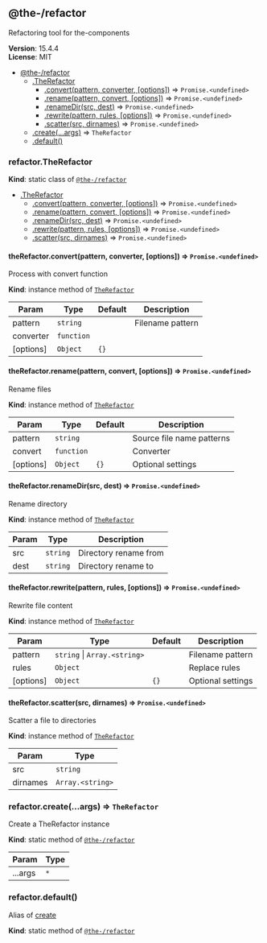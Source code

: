 <!--- Code generated by @the-/script-doc. DO NOT EDIT. -->

<a name="module_@the-/refactor"></a>

## @the-/refactor
Refactoring tool for the-components

**Version**: 15.4.4  
**License**: MIT  

* [@the-/refactor](#module_@the-/refactor)
    * [.TheRefactor](#module_@the-/refactor.TheRefactor)
        * [.convert(pattern, converter, [options])](#module_@the-/refactor.TheRefactor+convert) ⇒ <code>Promise.&lt;undefined&gt;</code>
        * [.rename(pattern, convert, [options])](#module_@the-/refactor.TheRefactor+rename) ⇒ <code>Promise.&lt;undefined&gt;</code>
        * [.renameDir(src, dest)](#module_@the-/refactor.TheRefactor+renameDir) ⇒ <code>Promise.&lt;undefined&gt;</code>
        * [.rewrite(pattern, rules, [options])](#module_@the-/refactor.TheRefactor+rewrite) ⇒ <code>Promise.&lt;undefined&gt;</code>
        * [.scatter(src, dirnames)](#module_@the-/refactor.TheRefactor+scatter) ⇒ <code>Promise.&lt;undefined&gt;</code>
    * [.create(...args)](#module_@the-/refactor.create) ⇒ <code>TheRefactor</code>
    * [.default()](#module_@the-/refactor.default)

<a name="module_@the-/refactor.TheRefactor"></a>

### refactor.TheRefactor
**Kind**: static class of [<code>@the-/refactor</code>](#module_@the-/refactor)  

* [.TheRefactor](#module_@the-/refactor.TheRefactor)
    * [.convert(pattern, converter, [options])](#module_@the-/refactor.TheRefactor+convert) ⇒ <code>Promise.&lt;undefined&gt;</code>
    * [.rename(pattern, convert, [options])](#module_@the-/refactor.TheRefactor+rename) ⇒ <code>Promise.&lt;undefined&gt;</code>
    * [.renameDir(src, dest)](#module_@the-/refactor.TheRefactor+renameDir) ⇒ <code>Promise.&lt;undefined&gt;</code>
    * [.rewrite(pattern, rules, [options])](#module_@the-/refactor.TheRefactor+rewrite) ⇒ <code>Promise.&lt;undefined&gt;</code>
    * [.scatter(src, dirnames)](#module_@the-/refactor.TheRefactor+scatter) ⇒ <code>Promise.&lt;undefined&gt;</code>

<a name="module_@the-/refactor.TheRefactor+convert"></a>

#### theRefactor.convert(pattern, converter, [options]) ⇒ <code>Promise.&lt;undefined&gt;</code>
Process with convert function

**Kind**: instance method of [<code>TheRefactor</code>](#module_@the-/refactor.TheRefactor)  

| Param | Type | Default | Description |
| --- | --- | --- | --- |
| pattern | <code>string</code> |  | Filename pattern |
| converter | <code>function</code> |  |  |
| [options] | <code>Object</code> | <code>{}</code> |  |

<a name="module_@the-/refactor.TheRefactor+rename"></a>

#### theRefactor.rename(pattern, convert, [options]) ⇒ <code>Promise.&lt;undefined&gt;</code>
Rename files

**Kind**: instance method of [<code>TheRefactor</code>](#module_@the-/refactor.TheRefactor)  

| Param | Type | Default | Description |
| --- | --- | --- | --- |
| pattern | <code>string</code> |  | Source file name patterns |
| convert | <code>function</code> |  | Converter |
| [options] | <code>Object</code> | <code>{}</code> | Optional settings |

<a name="module_@the-/refactor.TheRefactor+renameDir"></a>

#### theRefactor.renameDir(src, dest) ⇒ <code>Promise.&lt;undefined&gt;</code>
Rename directory

**Kind**: instance method of [<code>TheRefactor</code>](#module_@the-/refactor.TheRefactor)  

| Param | Type | Description |
| --- | --- | --- |
| src | <code>string</code> | Directory rename from |
| dest | <code>string</code> | Directory rename to |

<a name="module_@the-/refactor.TheRefactor+rewrite"></a>

#### theRefactor.rewrite(pattern, rules, [options]) ⇒ <code>Promise.&lt;undefined&gt;</code>
Rewrite file content

**Kind**: instance method of [<code>TheRefactor</code>](#module_@the-/refactor.TheRefactor)  

| Param | Type | Default | Description |
| --- | --- | --- | --- |
| pattern | <code>string</code> \| <code>Array.&lt;string&gt;</code> |  | Filename pattern |
| rules | <code>Object</code> |  | Replace rules |
| [options] | <code>Object</code> | <code>{}</code> | Optional settings |

<a name="module_@the-/refactor.TheRefactor+scatter"></a>

#### theRefactor.scatter(src, dirnames) ⇒ <code>Promise.&lt;undefined&gt;</code>
Scatter a file to directories

**Kind**: instance method of [<code>TheRefactor</code>](#module_@the-/refactor.TheRefactor)  

| Param | Type |
| --- | --- |
| src | <code>string</code> | 
| dirnames | <code>Array.&lt;string&gt;</code> | 

<a name="module_@the-/refactor.create"></a>

### refactor.create(...args) ⇒ <code>TheRefactor</code>
Create a TheRefactor instance

**Kind**: static method of [<code>@the-/refactor</code>](#module_@the-/refactor)  

| Param | Type |
| --- | --- |
| ...args | <code>\*</code> | 

<a name="module_@the-/refactor.default"></a>

### refactor.default()
Alias of [create](#module_@the-/refactor.create)

**Kind**: static method of [<code>@the-/refactor</code>](#module_@the-/refactor)  
